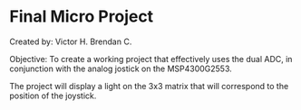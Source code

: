 # Final Micro Project

Created by:
Victor H. Brendan C.

Objective: To create a working project that effectively uses the dual ADC, in conjunction with the analog jostick on the MSP4300G2553.

The project will display a light on the 3x3 matrix that will correspond to the position of the joystick.
